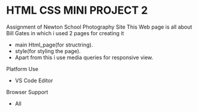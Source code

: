 # HTML CSS MINI PROJECT 2

 Assignment of Newton School Photography Site
 This Web page is all about Bill Gates in which i used 2 pages for creating it 
 - main Html_page(for structring).
 - style(for styling the page).
 - Apart from this i use media queries for responsive view.
 

Platform Use 
- VS Code Editor 

Browser Support
- All 
 
